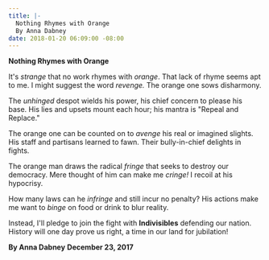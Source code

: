```yaml
---
title: |-
  Nothing Rhymes with Orange
  By Anna Dabney
date: 2018-01-20 06:09:00 -08:00
---
```


**Nothing Rhymes with Orange**

It's *strange* that no work rhymes with *orange*.
That lack of rhyme seems apt to me.
I might suggest the word *revenge.*
The orange one sows disharmony.

The *unhinged* despot wields his power,
his chief concern to please his base.
His lies and upsets mount each hour;
his mantra is "Repeal and Replace."

The orange one can be counted on
to *avenge* his real or imagined slights.
His staff and partisans learned to fawn.
Their bully-in-chief delights in fights.

The orange man draws the radical *fringe*
that seeks to destroy our democracy.
Mere thought of him can make me *cringe!*
I recoil at his hypocrisy.

How many laws can he *infringe*
and still incur no penalty?
His actions make me want to *binge*
on food or drink to blur reality.

Instead, I'll pledge to join the fight
with **Indivisibles** defending our nation.
History will one day prove us right,
a time in our land for jubilation!

**By Anna Dabney**   **December 23, 2017**
